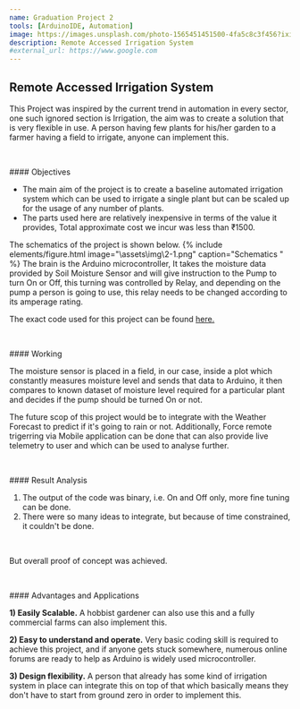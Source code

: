 ```yaml
---
name: Graduation Project 2
tools: [ArduinoIDE, Automation]
image: https://images.unsplash.com/photo-1565451451500-4fa5c8c3f456?ixid=MXwxMjA3fDB8MHxwaG90by1wYWdlfHx8fGVufDB8fHw%3D&ixlib=rb-1.2.1&auto=format&fit=crop&w=817&q=80
description: Remote Accessed Irrigation System
#external_url: https://www.google.com
---
```



<!--
https://youtu.be/ycKPtAkAFgk -> Embed this video!!
-->


## Remote Accessed Irrigation System

<!--
{% include elements/figure.html image="https://images.unsplash.com/photo-1611778030003-b681014615ff?ixid=MXwxMjA3fDB8MHxwaG90by1wYWdlfHx8fGVufDB8fHw%3D&ixlib=rb-1.2.1&auto=format&fit=crop&w=1955&q=30" caption="sample caption" %}
-->

This Project was inspired by the current trend in automation in every sector, one such ignored section is Irrigation, the aim was to create a solution that is very flexible in use. A person having few plants for his/her garden to a farmer having a field to irrigate, anyone can implement this.

<p>&nbsp;</p>
#### Objectives

- The main aim of the project is to create a baseline automated irrigation system which can be used to irrigate a single plant but can be scaled up for the usage of any number of plants.
- The parts used here are relatively inexpensive in terms of the value it provides, Total approximate cost we incur was less than ₹1500.

The schematics of the project is shown below.
{% include elements/figure.html image="\assets\img\2-1.png" caption="Schematics
" %}
The brain is the Arduino microcontroller, It takes the moisture data provided by Soil Moisture Sensor and will give instruction to the Pump to turn On or Off, this turning was controlled by Relay, and depending on the pump a person is going to use, this relay needs to be changed according to its amperage rating.

The exact code used for this project can be found [here.](https://github.com/yashraw/Codes/blob/main/Remote%20Irrigation.ino) <br>

<p>&nbsp;</p>
#### Working

The moisture sensor is placed in a field, in our case, inside a plot which constantly measures moisture level and sends that data to Arduino, it then compares to known dataset of moisture level required for a particular plant and decides if the pump should be turned On or not.

The future scop of this project would be to integrate with the Weather Forecast to predict if it's going to rain or not. Additionally, Force remote trigerring via Mobile application can be done that can also provide live telemetry to user and which can be used to analyse further.



<p>&nbsp;</p>
#### Result Analysis

1. The output of the code was binary, i.e. On and Off only, more fine tuning can be done.
2. There were so many ideas to integrate, but because of time constrained, it couldn't be done.
<br>

But overall proof of concept was achieved.


<p>&nbsp;</p>
#### Advantages and Applications

**1) Easily Scalable.** A hobbist gardener can also use this and a fully commercial farms can also implement this.

**2) Easy to understand and operate.** Very basic coding skill is required to achieve this project, and if anyone gets stuck somewhere, numerous online forums are ready to help as Arduino is widely used microcontroller.

**3) Design flexibility.**  A person that already has some kind of irrigation system in place can integrate this on top of that which basically means they don't have to start from ground zero in order to implement this.

<!--
{% include elements/video.html id="" %}
-->